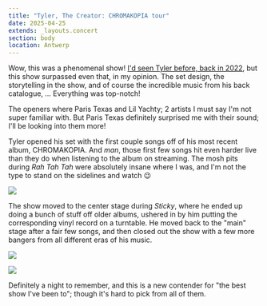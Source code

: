 ```yaml
---
title: "Tyler, The Creator: CHROMAKOPIA tour"
date: 2025-04-25
extends: _layouts.concert
section: body
location: Antwerp
---
```


Wow, this was a phenomenal show! [I'd seen Tyler before, back in 2022](./tyler-the-creator-call-me-if-you-get-lost-tour.md),
but this show surpassed even that, in my opinion. The set design, the storytelling in the show, and of course the
incredible music from his back catalogue, ... Everything was top-notch!

The openers where Paris Texas and Lil Yachty; 2 artists I must say I'm not super familiar with. But Paris Texas definitely
surprised me with their sound; I'll be looking into them more!

Tyler opened his set with the first couple songs off of his most recent album, CHROMAKOPIA. And _man_, those first few
songs hit even harder live than they do when listening to the album on streaming. The mosh pits during _Rah Tah Tah_ were
absolutely insane where I was, and I'm not the type to stand on the sidelines and watch 😉

![](/assets/images/concerts/tyler-chromakopia-antwerp-1.jpg)

The show moved to the center stage during _Sticky_, where he ended up doing a bunch of stuff off older albums, ushered in
by him putting the corresponding vinyl record on a turntable. He moved back to the "main" stage after a fair few songs,
and then closed out the show with a few more bangers from all different eras of his music.

![](/assets/images/concerts/tyler-chromakopia-antwerp-2.jpg)

![](/assets/images/concerts/tyler-chromakopia-antwerp-3.jpg)

Definitely a night to remember, and this is a new contender for "the best show I've been to"; though it's hard to pick
from all of them.

